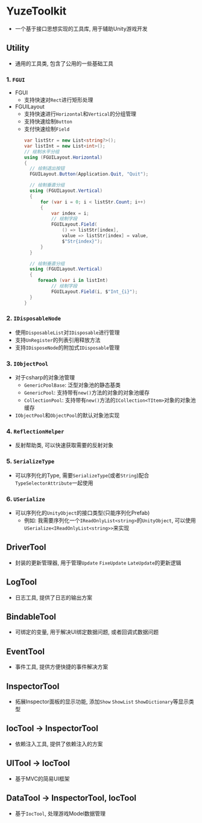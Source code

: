 # YuzeToolkit

* 一个基于接口思想实现的工具库, 用于辅助Unity游戏开发

## Utility

* 通用的工具类, 包含了公用的一些基础工具

### 1. `FGUI`

* FGUI
  * 支持快速对`Rect`进行矩形处理
* FGUILayout
  * 支持快速进行`Horizontal`和`Vertical`的分组管理
  * 支持快速绘制`Button`
  * 支付快速绘制`Field`
      ```csharp
    var listStr = new List<string?>();
    var listInt = new List<int>();
    // 绘制水平分组
    using (FGUILayout.Horizontal)
    {
        // 绘制退出按钮
        FGUILayout.Button(Application.Quit, "Quit");
  
        // 绘制垂直分组
        using (FGUILayout.Vertical)
        {
            for (var i = 0; i < listStr.Count; i++)
            {
                var index = i;
                // 绘制字段
                FGUILayout.Field(
                    () => listStr[index], 
                    value => listStr[index] = value, 
                    $"Str{index}");
            }
        }
  
        // 绘制垂直分组
        using (FGUILayout.Vertical)
        {
           foreach (var i in listInt)
                // 绘制字段
                FGUILayout.Field(i, $"Int_{i}");
        }
    }
      ```


### 2. `IDisposableNode`
* 使用`DisposableList`对`IDisposable`进行管理
* 支持`UnRegister`的列表引用释放方法
* 支持`IDisposeNode`的附加式`IDisposable`管理

### 3. `IObjectPool`
* 对于csharp的对象池管理
  * `GenericPoolBase`: 泛型对象池的静态基类
  * `GenericPool`: 支持带有`new()`方法的对象的对象池缓存
  * `CollectionPool`: 支持带有`new()`方法的`ICollection<TItem>`对象的对象池缓存
* `IObjectPool`和`ObjectPool`的默认对象池实现

### 4. `ReflectionHelper`
* 反射帮助类, 可以快速获取需要的反射对象

### 5. `SerializeType`
* 可以序列化的Type, 需要`SerializeType`(或者`String`)配合`TypeSelectorAttribute`一起使用

### 6. `USerialize`
* 可以序列化的`UnityObject`的接口类型(只能序列化Prefab)
  * 例如: 我需要序列化一个`IReadOnlyList<string>`的`UnityObject`, 可以使用`USerialize<IReadOnlyList<string>>`来实现

## DriverTool

* 封装的更新管理器, 用于管理`Update` `FixeUpdate` `LateUpdate`的更新逻辑

## LogTool

* 日志工具, 提供了日志的输出方案

## BindableTool

* 可绑定的变量, 用于解决UI绑定数据问题, 或者回调式数据问题

## EventTool

* 事件工具, 提供方便快捷的事件解决方案

## InspectorTool

* 拓展Inspector面板的显示功能, 添加`Show` `ShowList` `ShowDictionary`等显示类型

## IocTool -> InspectorTool

* 依赖注入工具, 提供了依赖注入的方案

## UITool -> IocTool

* 基于MVC的简易UI框架

## DataTool -> InspectorTool, IocTool

* 基于`IocTool`, 处理游戏Model数据管理






